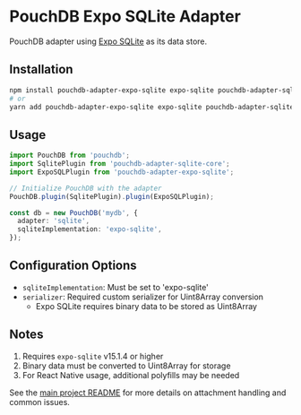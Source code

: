 # PouchDB Expo SQLite Adapter

PouchDB adapter using [Expo SQLite](https://docs.expo.dev/versions/latest/sdk/sqlite/) as its data store.

## Installation

```bash
npm install pouchdb-adapter-expo-sqlite expo-sqlite pouchdb-adapter-sqlite-core
# or 
yarn add pouchdb-adapter-expo-sqlite expo-sqlite pouchdb-adapter-sqlite-core
```

## Usage

```typescript
import PouchDB from 'pouchdb';
import SqlitePlugin from 'pouchdb-adapter-sqlite-core';
import ExpoSQLPlugin from 'pouchdb-adapter-expo-sqlite';

// Initialize PouchDB with the adapter
PouchDB.plugin(SqlitePlugin).plugin(ExpoSQLPlugin);

const db = new PouchDB('mydb', {
  adapter: 'sqlite',
  sqliteImplementation: 'expo-sqlite',
});
```

## Configuration Options

- `sqliteImplementation`: Must be set to 'expo-sqlite'
- `serializer`: Required custom serializer for Uint8Array conversion
  - Expo SQLite requires binary data to be stored as Uint8Array

## Notes

1. Requires `expo-sqlite` v15.1.4 or higher
2. Binary data must be converted to Uint8Array for storage
3. For React Native usage, additional polyfills may be needed

See the [main project README](https://github.com/BingCoke/pouchdb-adapter-sqlite/) for more details on attachment handling and common issues.
